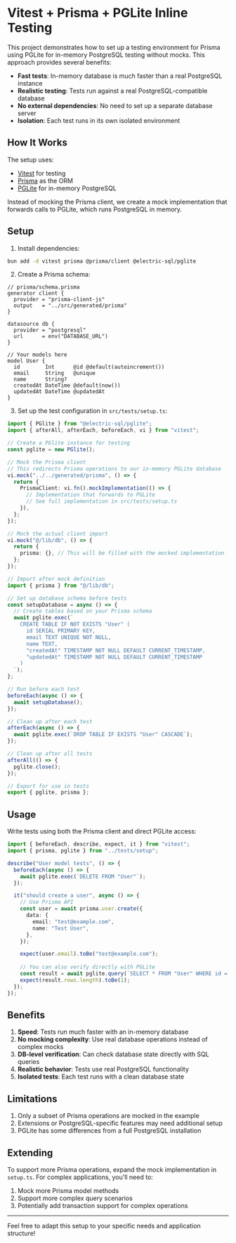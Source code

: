 # Vitest + Prisma + PGLite Inline Testing

This project demonstrates how to set up a testing environment for Prisma using PGLite for in-memory PostgreSQL testing without mocks. This approach provides several benefits:

- **Fast tests**: In-memory database is much faster than a real PostgreSQL instance
- **Realistic testing**: Tests run against a real PostgreSQL-compatible database 
- **No external dependencies**: No need to set up a separate database server
- **Isolation**: Each test runs in its own isolated environment

## How It Works

The setup uses:

- [Vitest](https://vitest.dev/) for testing
- [Prisma](https://www.prisma.io/) as the ORM
- [PGLite](https://pglite.dev/) for in-memory PostgreSQL

Instead of mocking the Prisma client, we create a mock implementation that forwards calls to PGLite, which runs PostgreSQL in memory.

## Setup

1. Install dependencies:

```bash
bun add -d vitest prisma @prisma/client @electric-sql/pglite
```

2. Create a Prisma schema:

```prisma
// prisma/schema.prisma
generator client {
  provider = "prisma-client-js"
  output   = "../src/generated/prisma"
}

datasource db {
  provider = "postgresql"
  url      = env("DATABASE_URL")
}

// Your models here
model User {
  id        Int      @id @default(autoincrement())
  email     String   @unique
  name      String?
  createdAt DateTime @default(now())
  updatedAt DateTime @updatedAt
}
```

3. Set up the test configuration in `src/tests/setup.ts`:

```typescript
import { PGlite } from "@electric-sql/pglite";
import { afterAll, afterEach, beforeEach, vi } from "vitest";

// Create a PGlite instance for testing
const pglite = new PGlite();

// Mock the Prisma client
// This redirects Prisma operations to our in-memory PGLite database
vi.mock("../../generated/prisma", () => {
  return {
    PrismaClient: vi.fn().mockImplementation(() => {
      // Implementation that forwards to PGLite
      // See full implementation in src/tests/setup.ts
    }),
  };
});

// Mock the actual client import
vi.mock("@/lib/db", () => {
  return {
    prisma: {}, // This will be filled with the mocked implementation
  };
});

// Import after mock definition
import { prisma } from "@/lib/db";

// Set up database schema before tests
const setupDatabase = async () => {
  // Create tables based on your Prisma schema
  await pglite.exec(`
    CREATE TABLE IF NOT EXISTS "User" (
      id SERIAL PRIMARY KEY,
      email TEXT UNIQUE NOT NULL,
      name TEXT,
      "createdAt" TIMESTAMP NOT NULL DEFAULT CURRENT_TIMESTAMP,
      "updatedAt" TIMESTAMP NOT NULL DEFAULT CURRENT_TIMESTAMP
    )
  `);
};

// Run before each test
beforeEach(async () => {
  await setupDatabase();
});

// Clean up after each test
afterEach(async () => {
  await pglite.exec(`DROP TABLE IF EXISTS "User" CASCADE`);
});

// Clean up after all tests
afterAll(() => {
  pglite.close();
});

// Export for use in tests
export { pglite, prisma };
```

## Usage

Write tests using both the Prisma client and direct PGLite access:

```typescript
import { beforeEach, describe, expect, it } from "vitest";
import { prisma, pglite } from "../tests/setup";

describe("User model tests", () => {
  beforeEach(async () => {
    await pglite.exec(`DELETE FROM "User"`);
  });

  it("should create a user", async () => {
    // Use Prisma API
    const user = await prisma.user.create({
      data: {
        email: "test@example.com",
        name: "Test User",
      },
    });

    expect(user.email).toBe("test@example.com");
    
    // You can also verify directly with PGLite
    const result = await pglite.query(`SELECT * FROM "User" WHERE id = $1`, [user.id]);
    expect(result.rows.length).toBe(1);
  });
});
```

## Benefits

1. **Speed**: Tests run much faster with an in-memory database
2. **No mocking complexity**: Use real database operations instead of complex mocks
3. **DB-level verification**: Can check database state directly with SQL queries
4. **Realistic behavior**: Tests use real PostgreSQL functionality
5. **Isolated tests**: Each test runs with a clean database state

## Limitations

1. Only a subset of Prisma operations are mocked in the example
2. Extensions or PostgreSQL-specific features may need additional setup
3. PGLite has some differences from a full PostgreSQL installation

## Extending

To support more Prisma operations, expand the mock implementation in `setup.ts`. For complex applications, you'll need to:

1. Mock more Prisma model methods
2. Support more complex query scenarios
3. Potentially add transaction support for complex operations

---

Feel free to adapt this setup to your specific needs and application structure!